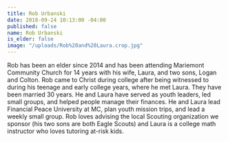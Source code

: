 ```yaml
---
title: Rob Urbanski
date: 2018-09-24 10:13:00 -04:00
published: false
name: Rob Urbanski
is_elder: false
image: "/uploads/Rob%20and%20Laura.crop.jpg"
---
```


Rob has been an elder since 2014 and has been attending Mariemont Community Church for 14 years with his wife, Laura, and two sons, Logan and Colton. Rob came to Christ during college after being witnessed to during his teenage and early college years, where he met Laura. They have been married 30 years. He and Laura have served as youth leaders, led small groups, and helped people manage their finances. He and Laura lead Financial Peace University at MC, plan youth mission trips, and lead a weekly small group. Rob loves advising the local Scouting organization we sponsor (his two sons are both Eagle Scouts) and Laura is a college math instructor who loves tutoring at-risk kids.

